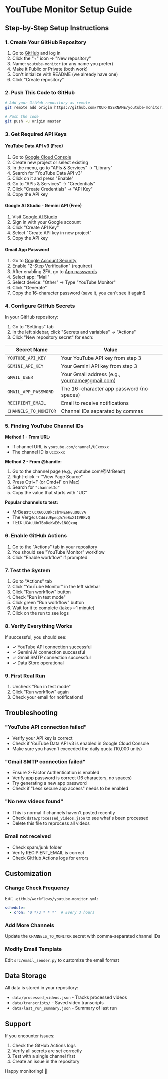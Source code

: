 # YouTube Monitor Setup Guide

## Step-by-Step Setup Instructions

### 1. Create Your GitHub Repository

1. Go to [GitHub](https://github.com) and log in
2. Click the "+" icon → "New repository"
3. Name: `youtube-monitor` (or any name you prefer)
4. Make it Public or Private (both work)
5. Don't initialize with README (we already have one)
6. Click "Create repository"

### 2. Push This Code to GitHub

```bash
# Add your GitHub repository as remote
git remote add origin https://github.com/YOUR-USERNAME/youtube-monitor.git

# Push the code
git push -u origin master
```

### 3. Get Required API Keys

#### YouTube Data API v3 (Free)
1. Go to [Google Cloud Console](https://console.cloud.google.com)
2. Create new project or select existing
3. In the menu, go to "APIs & Services" → "Library"
4. Search for "YouTube Data API v3"
5. Click on it and press "Enable"
6. Go to "APIs & Services" → "Credentials"
7. Click "Create Credentials" → "API Key"
8. Copy the API key

#### Google AI Studio - Gemini API (Free)
1. Visit [Google AI Studio](https://makersuite.google.com/app/apikey)
2. Sign in with your Google account
3. Click "Create API Key"
4. Select "Create API key in new project"
5. Copy the API key

#### Gmail App Password
1. Go to [Google Account Security](https://myaccount.google.com/security)
2. Enable "2-Step Verification" (required)
3. After enabling 2FA, go to [App passwords](https://myaccount.google.com/apppasswords)
4. Select app: "Mail"
5. Select device: "Other" → Type "YouTube Monitor"
6. Click "Generate"
7. Copy the 16-character password (save it, you can't see it again!)

### 4. Configure GitHub Secrets

In your GitHub repository:

1. Go to "Settings" tab
2. In the left sidebar, click "Secrets and variables" → "Actions"
3. Click "New repository secret" for each:

| Secret Name | Value |
|------------|-------|
| `YOUTUBE_API_KEY` | Your YouTube API key from step 3 |
| `GEMINI_API_KEY` | Your Gemini API key from step 3 |
| `GMAIL_USER` | Your Gmail address (e.g., yourname@gmail.com) |
| `GMAIL_APP_PASSWORD` | The 16-character app password (no spaces) |
| `RECIPIENT_EMAIL` | Email to receive notifications |
| `CHANNELS_TO_MONITOR` | Channel IDs separated by commas |

### 5. Finding YouTube Channel IDs

**Method 1 - From URL:**
- If channel URL is `youtube.com/channel/UCxxxxx`
- The channel ID is `UCxxxxx`

**Method 2 - From @handle:**
1. Go to the channel page (e.g., youtube.com/@MrBeast)
2. Right-click → "View Page Source"
3. Press Ctrl+F (or Cmd+F on Mac)
4. Search for `"channelId"`
5. Copy the value that starts with "UC"

**Popular channels to test:**
- MrBeast: `UCX6OQ3DkcsbYNE6H8uQQuVA`
- The Verge: `UCddiUEpeqJcYeBxX1IVBKvQ`
- TED: `UCAuUUnT6oDeKwE6v1NGQxug`

### 6. Enable GitHub Actions

1. Go to the "Actions" tab in your repository
2. You should see "YouTube Monitor" workflow
3. Click "Enable workflow" if prompted

### 7. Test the System

1. Go to "Actions" tab
2. Click "YouTube Monitor" in the left sidebar
3. Click "Run workflow" button
4. Check "Run in test mode"
5. Click green "Run workflow" button
6. Wait for it to complete (takes ~1 minute)
7. Click on the run to see logs

### 8. Verify Everything Works

If successful, you should see:
- ✓ YouTube API connection successful
- ✓ Gemini AI connection successful  
- ✓ Gmail SMTP connection successful
- ✓ Data Store operational

### 9. First Real Run

1. Uncheck "Run in test mode"
2. Click "Run workflow" again
3. Check your email for notifications!

## Troubleshooting

### "YouTube API connection failed"
- Verify your API key is correct
- Check if YouTube Data API v3 is enabled in Google Cloud Console
- Make sure you haven't exceeded the daily quota (10,000 units)

### "Gmail SMTP connection failed"
- Ensure 2-Factor Authentication is enabled
- Verify app password is correct (16 characters, no spaces)
- Try generating a new app password
- Check if "Less secure app access" needs to be enabled

### "No new videos found"
- This is normal if channels haven't posted recently
- Check `data/processed_videos.json` to see what's been processed
- Delete this file to reprocess all videos

### Email not received
- Check spam/junk folder
- Verify RECIPIENT_EMAIL is correct
- Check GitHub Actions logs for errors

## Customization

### Change Check Frequency
Edit `.github/workflows/youtube-monitor.yml`:
```yaml
schedule:
  - cron: '0 */3 * * *'  # Every 3 hours
```

### Add More Channels
Update the `CHANNELS_TO_MONITOR` secret with comma-separated channel IDs

### Modify Email Template
Edit `src/email_sender.py` to customize the email format

## Data Storage

All data is stored in your repository:
- `data/processed_videos.json` - Tracks processed videos
- `data/transcripts/` - Saved video transcripts
- `data/last_run_summary.json` - Summary of last run

## Support

If you encounter issues:
1. Check the GitHub Actions logs
2. Verify all secrets are set correctly
3. Test with a single channel first
4. Create an issue in the repository

Happy monitoring! 🎥